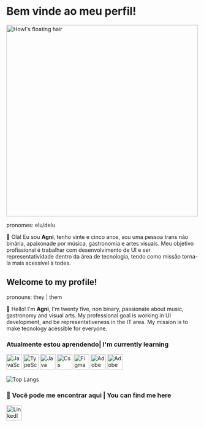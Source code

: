 # Bem vinde ao meu perfil!

<img align="center" alt="Howl's floating hair" src="https://i.imgur.com/vcYSbGc.gif" width="500px"/>

pronomes: elu/delu

🦇 Olá! Eu sou **Agni**, tenho vinte e cinco anos, sou uma pessoa trans não binária, apaixonade por música, gastronomia e artes visuais. Meu objetivo profissional é trabalhar com desenvolvimento de UI e ser representatividade dentro da área de tecnologia, tendo como missão torna-la mais acessível à todes.


## Welcome to my profile! 

pronouns: they | them

🦇 Hello! I'm **Agni**, I'm twenty five, non binary, passionate about music, gastronomy and visual arts. My professional goal is working in UI development, and be representativeness in the IT area. My mission is to make tecnology acessible for everyone. 

### Atualmente estou aprendendo| I'm currently learning


<a href="https://developer.mozilla.org/en-US/docs/Web/JavaScript" target="_blank"><img src="https://i.imgur.com/zsfj7OL.png" alt="JavaScript purple icon" width="40" height="40"/></a>
<a href="https://www.typescriptlang.org/" target="_blank"><img src="https://i.imgur.com/nq5p65Q.png" alt="TypeScript purple icon" width="40" height="40"/></a>
<a href="https://www.java.com/pt-BR/" target="_blank"><img src="https://i.imgur.com/4jSCrMR.png" alt="Java purple icon" width="40" height="40"/></a>
<a href="https://developer.mozilla.org/pt-BR/docs/Web/CSS" target="_blank"> <img src="https://i.imgur.com/HJO5HHV.png" alt="Css purple icon" width="40" height="40"/></a> 
<a href="https://www.figma.com/" target="_blank"><img src="https://i.imgur.com/SwFHDGA.png" alt="Figma purple icon" width="40" height="40"/></a>
<a href="https://www.adobe.com/br/products/photoshop.html" target="_blank"> <img src="https://i.imgur.com/MuI1Sy8.png" alt="Adobe Photoshop purple icon" width="40" height="40"/></a> 
<a href="https://www.adobe.com/br/products/illustrator.html" target="_blank"><img src="https://i.imgur.com/Wkqcy0R.png" alt="Adobe Illustrator purple icon" width="40" height="40"/></a> 

![Top Langs](https://github-readme-stats.vercel.app/api/top-langs/?username=agnidmitri&layout=compact&theme=highcontrast)


### 📍 Você pode me encontrar aqui | You can find me here 

<a href="https://www.linkedin.com/in/agni-dmitri/" target="_blank"><img src="https://i.imgur.com/NNPIGhz.png" width="40px" height="40px" alt="LinkedIn purple icon"></a>


